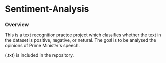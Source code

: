 # Sentiment-Analysis

### Overview

This is a text recognition practce project which classifies whether the text in the dataset is positive, negative, or netural. The goal is to be analysed the opinions of Prime Minister's speech. 

(.txt) is included in the repository.
